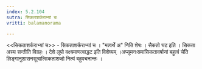 ```yaml
---
index: 5.2.104
sutra: सिकताशर्कराभ्यां च
vritti: balamanorama

---
```

<<सिकताशर्कराभ्यां च>> - सिकताशर्कराभ्यां च । "मत्वर्थे अ" णिति शेषः । सैकतो घट इति । सिकता अस्य सन्तीति विग्रहः । देशे लुपो वक्ष्यमाणत्वाद्धट इति विशेष्यम् ।अप्सुमनःसमासिकतावर्षाणां बहुत्वं चे॑ति लिङ्गानुशासनसूत्रात्सिकताशब्दो नित्यं बहुवचनान्तः ।